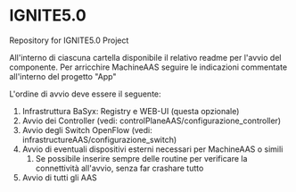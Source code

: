 # IGNITE5.0
Repository for IGNITE5.0 Project

All'interno di ciascuna cartella disponibile il relativo readme per l'avvio del componente.
Per arricchire MachineAAS seguire le indicazioni commentate all'interno del progetto "App"

L'ordine di avvio deve essere il seguente:
1. Infrastruttura BaSyx: Registry e WEB-UI (questa opzionale)
2. Avvio dei Controller (vedi: controlPlaneAAS/configurazione_controller)
3. Avvio degli Switch OpenFlow (vedi: infrastructureAAS/configurazione_switch)
4. Avvio di eventuali dispositivi esterni necessari per MachineAAS o simili
   1. Se possibile inserire sempre delle routine per verificare la connettività all'avvio, senza far crashare tutto
5. Avvio di tutti gli AAS
